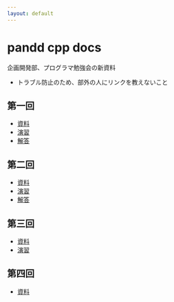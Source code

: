 ```yaml
---
layout: default
---
```


# pandd cpp docs

企画開発部、プログラマ勉強会の新資料
- トラブル防止のため、部外の人にリンクを教えないこと

## 第一回
- [資料](1/main.md)
- [演習](1/ex.md)
- [解答](1/ans.md)

## 第二回
- [資料](2/main.md)
- [演習](2/ex.md)
- [解答](2/ans.md)

## 第三回
- [資料](3/main.md)
- [演習](3/ex.md)

## 第四回
- [資料](4/main.md)

